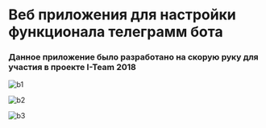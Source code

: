 # Веб приложения для настройки функционала телеграмм бота

### Данное приложение было разработано на скорую руку для участия в проекте I-Team 2018

![b1](https://user-images.githubusercontent.com/37965385/79687056-45997900-824d-11ea-8fee-638e55ed43c7.png)

![b2](https://user-images.githubusercontent.com/37965385/79686844-ee46d900-824b-11ea-8d1b-f505df5c7c60.png)

![b3](https://user-images.githubusercontent.com/37965385/79686813-cd7e8380-824b-11ea-9f81-2b0993b4b0de.png)
